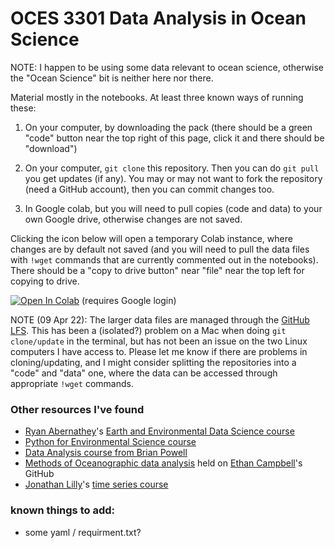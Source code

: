 # OCES 3301 Data Analysis in Ocean Science

NOTE: I happen to be using some data relevant to ocean science, otherwise the "Ocean Science" bit is neither here nor there.

Material mostly in the notebooks. At least three known ways of running these:

1) On your computer, by downloading the pack (there should be a green "code" button near the top right of this page, click it and there should be "download")

2) On your computer, `git clone` this repository. Then you can do `git pull` you get updates (if any). You may or may not want to fork the repository (need a GitHub account), then you can commit changes too.

3) In Google colab, but you will need to pull copies (code and data) to your own Google drive, otherwise changes are not saved.

Clicking the icon below will open a temporary Colab instance, where changes are by default not saved (and you will need to pull the data files with `!wget` commands that are currently commented out in the notebooks). There should be a "copy to drive button" near "file" near the top left for copying to drive.

[![Open In Colab](https://colab.research.google.com/assets/colab-badge.svg)](https://colab.research.google.com/github/julianmak/OCES3301_data_analysis/blob/main/) (requires Google login)

NOTE (09 Apr 22): The larger data files are managed through the [GitHub LFS](https://git-lfs.github.com/). This has been a (isolated?) problem on a Mac when doing `git clone/update` in the terminal, but has not been an issue on the two Linux computers I have access to. Please let me know if there are problems in cloning/updating, and I might consider splitting the repositories into a "code" and "data" one, where the data can be accessed through appropriate `!wget` commands.

### Other resources I've found

* [Ryan Abernathey](https://github.com/rabernat)'s [Earth and Environmental Data Science course](https://earth-env-data-science.github.io/intro.html)
* [Python for Environmental Science course](https://github.com/florianjehn/python-for-environmental-science)
* [Data Analysis course from Brian Powell](https://currents.soest.hawaii.edu/ocn_data_analysis/index.html)
* [Methods of Oceanographic data analysis](https://ethan-campbell.github.io/OCEAN_215/) held on [Ethan Campbell](https://ethan-campbell.github.io/)'s GitHub
* [Jonathan Lilly](http://jmlilly.net/)'s [time series course](https://github.com/jonathanlilly/time-series)

### known things to add:

* some yaml / requirment.txt?
